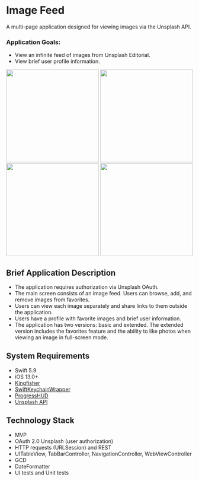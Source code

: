 # Image Feed

A multi-page application designed for viewing images via the Unsplash API.

### Application Goals:
* View an infinite feed of images from Unsplash Editorial.
* View brief user profile information.

<img src="https://github.com/prostokot14/ImageFeed/assets/86567361/c0b035d2-e57f-42c4-b063-9f2111538a84" width="250">
<img src="https://github.com/prostokot14/ImageFeed/assets/86567361/8d1c4944-f236-4a22-96b6-57792ff4e851" width="250">
<img src="https://github.com/prostokot14/ImageFeed/assets/86567361/5f592a0d-c800-4ef1-9a88-264d223634e5" width="250">
<img src="https://github.com/prostokot14/ImageFeed/assets/86567361/587ba369-b4c8-4e44-9469-0da65509212c" width="250">

## Brief Application Description
* The application requires authorization via Unsplash OAuth.
* The main screen consists of an image feed. Users can browse, add, and remove images from favorites.
* Users can view each image separately and share links to them outside the application.
* Users have a profile with favorite images and brief user information.
* The application has two versions: basic and extended. The extended version includes the favorites feature and the ability to like photos when viewing an image in full-screen mode.

## System Requirements
* Swift 5.9
* iOS 13.0+
* [Kingfisher](https://github.com/onevcat/Kingfisher)
* [SwiftKeychainWrapper](https://github.com/jrendel/SwiftKeychainWrapper)
* [ProgressHUD](https://github.com/relatedcode/ProgressHUD)
* [Unsplash API](https://unsplash.com/documentation)

## Technology Stack
* MVP
* OAuth 2.0 Unsplash (user authorization)
* HTTP requests (URLSession) and REST
* UITableView, TabBarController, NavigationController, WebViewController
* GCD
* DateFormatter
* UI tests and Unit tests
